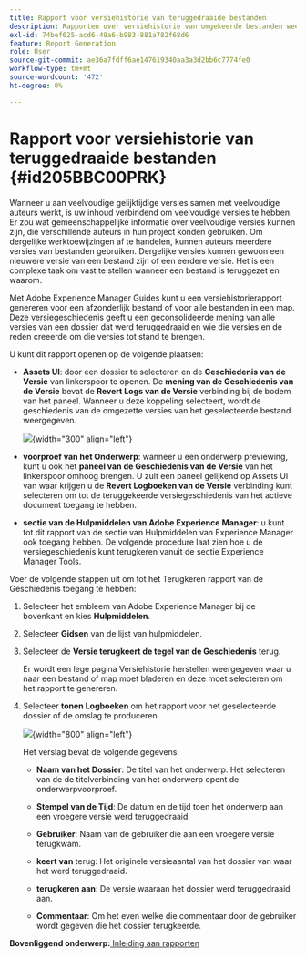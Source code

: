 ```yaml
---
title: Rapport voor versiehistorie van teruggedraaide bestanden
description: Rapporten over versiehistorie van omgekeerde bestanden weergeven in AEM Guides. Leer hoe u versielogboeken kunt terugkeren vanuit de gebruikersinterface van Assets, de voorvertoning van onderwerpen en de gereedschapsselectie van AEM's.
exl-id: 74bef625-acd6-49a6-b983-881a782f68d6
feature: Report Generation
role: User
source-git-commit: ae36a7fdff6ae147619340aa3a3d2bb6c7774fe0
workflow-type: tm+mt
source-wordcount: '472'
ht-degree: 0%

---
```


# Rapport voor versiehistorie van teruggedraaide bestanden {#id205BBC00PRK}

Wanneer u aan veelvoudige gelijktijdige versies samen met veelvoudige auteurs werkt, is uw inhoud verbindend om veelvoudige versies te hebben. Er zou wat gemeenschappelijke informatie over veelvoudige versies kunnen zijn, die verschillende auteurs in hun project konden gebruiken. Om dergelijke werktoewijzingen af te handelen, kunnen auteurs meerdere versies van bestanden gebruiken. Dergelijke versies kunnen gewoon een nieuwere versie van een bestand zijn of een eerdere versie. Het is een complexe taak om vast te stellen wanneer een bestand is teruggezet en waarom.

Met Adobe Experience Manager Guides kunt u een versiehistorierapport genereren voor een afzonderlijk bestand of voor alle bestanden in een map. Deze versiegeschiedenis geeft u een geconsolideerde mening van alle versies van een dossier dat werd teruggedraaid en wie die versies en de reden creeerde om die versies tot stand te brengen.

U kunt dit rapport openen op de volgende plaatsen:

- **Assets UI**: door een dossier te selecteren en de **Geschiedenis van de Versie** van linkerspoor te openen. De **mening van de Geschiedenis van de Versie** bevat de **Revert Logs van de Versie** verbinding bij de bodem van het paneel. Wanneer u deze koppeling selecteert, wordt de geschiedenis van de omgezette versies van het geselecteerde bestand weergegeven.

  ![](images/revert-log-from-assets-ui.png){width="300" align="left"}

- **voorproef van het Onderwerp**: wanneer u een onderwerp previewing, kunt u ook het **paneel van de Geschiedenis van de Versie** van het linkerspoor omhoog brengen. U zult een paneel gelijkend op Assets UI van waar krijgen u de **Revert Logboeken van de Versie** verbinding kunt selecteren om tot de teruggekeerde versiegeschiedenis van het actieve document toegang te hebben.

- **sectie van de Hulpmiddelen van Adobe Experience Manager**: u kunt tot dit rapport van de sectie van Hulpmiddelen van Experience Manager ook toegang hebben. De volgende procedure laat zien hoe u de versiegeschiedenis kunt terugkeren vanuit de sectie Experience Manager Tools.


Voer de volgende stappen uit om tot het Terugkeren rapport van de Geschiedenis toegang te hebben:

1. Selecteer het embleem van Adobe Experience Manager bij de bovenkant en kies **Hulpmiddelen**.

1. Selecteer **Gidsen** van de lijst van hulpmiddelen.

1. Selecteer de **Versie terugkeert de tegel van de Geschiedenis** terug.

   Er wordt een lege pagina Versiehistorie herstellen weergegeven waar u naar een bestand of map moet bladeren en deze moet selecteren om het rapport te genereren.

1. Selecteer **tonen Logboeken** om het rapport voor het geselecteerde dossier of de omslag te produceren.

   ![](images/revert-version-history-report.png){width="800" align="left"}

   Het verslag bevat de volgende gegevens:

   - **Naam van het Dossier**: De titel van het onderwerp. Het selecteren van de de titelverbinding van het onderwerp opent de onderwerpvoorproef.

   - **Stempel van de Tijd**: De datum en de tijd toen het onderwerp aan een vroegere versie werd teruggedraaid.

   - **Gebruiker**: Naam van de gebruiker die aan een vroegere versie terugkwam.

   - **keert van** terug: Het originele versieaantal van het dossier van waar het werd teruggedraaid.

   - **terugkeren aan**: De versie waaraan het dossier werd teruggedraaid aan.

   - **Commentaar**: Om het even welke die commentaar door de gebruiker wordt gegeven die het dossier terugkeerde.


**Bovenliggend onderwerp:**[ Inleiding aan rapporten ](reports-intro.md)
